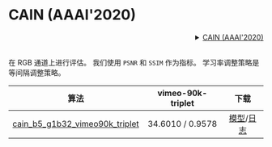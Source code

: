 # CAIN (AAAI'2020)

<!-- [ALGORITHM] -->

<details>
<summary align="right"><a href="https://aaai.org/ojs/index.php/AAAI/article/view/6693/6547">CAIN (AAAI'2020)</a></summary>

```bibtex
@inproceedings{choi2020channel,
  title={Channel attention is all you need for video frame interpolation},
  author={Choi, Myungsub and Kim, Heewon and Han, Bohyung and Xu, Ning and Lee, Kyoung Mu},
  booktitle={Proceedings of the AAAI Conference on Artificial Intelligence},
  volume={34},
  number={07},
  pages={10663--10671},
  year={2020}
}
```

</details>

<br/>

在 RGB 通道上进行评估。
我们使用 `PSNR` 和 `SSIM` 作为指标。
学习率调整策略是等间隔调整策略。

|                                                 算法                                                  | vimeo-90k-triplet |                                                                                                                                下载                                                                                                                                |
| :---------------------------------------------------------------------------------------------------: | :---------------: | :----------------------------------------------------------------------------------------------------------------------------------------------------------------------------------------------------------------------------------------------------------------: |
| [cain_b5_g1b32_vimeo90k_triplet](/configs/video_interpolators/cain/cain_b5_g1b32_vimeo90k_triplet.py) | 34.6010 / 0.9578  | [模型](https://download.openmmlab.com/mmediting/video_interpolators/cain/cain_b5_g1b32_vimeo90k_triplet_20220530-3520b00c.pth)/[日志](https://download.openmmlab.com/mmediting/video_interpolators/cain/cain_b5_g1b32_vimeo90k_triplet_20220530-3520b00c.log.json) |
